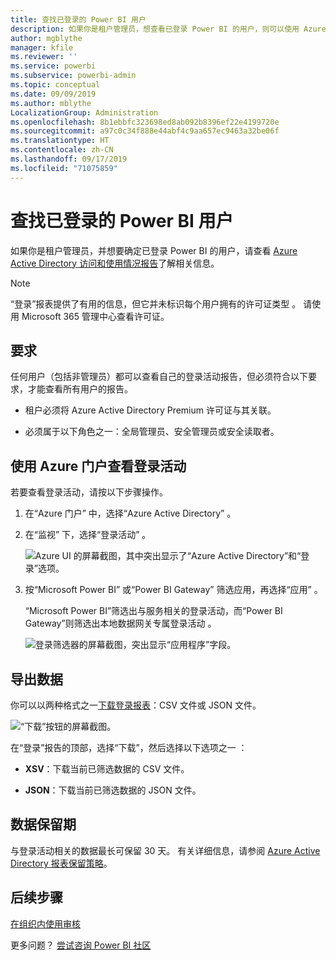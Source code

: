```yaml
---
title: 查找已登录的 Power BI 用户
description: 如果你是租户管理员，想查看已登录 Power BI 的用户，则可以使用 Azure Active Directory 访问和使用情况报告进行查看。
author: mgblythe
manager: kfile
ms.reviewer: ''
ms.service: powerbi
ms.subservice: powerbi-admin
ms.topic: conceptual
ms.date: 09/09/2019
ms.author: mblythe
LocalizationGroup: Administration
ms.openlocfilehash: 8b1ebbfc323698ed8ab092b8396ef22e4199720e
ms.sourcegitcommit: a97c0c34f888e44abf4c9aa657ec9463a32be06f
ms.translationtype: HT
ms.contentlocale: zh-CN
ms.lasthandoff: 09/17/2019
ms.locfileid: "71075859"
---
```

# <a name="find-power-bi-users-that-have-signed-in"></a>查找已登录的 Power BI 用户

如果你是租户管理员，并想要确定已登录 Power BI 的用户，请查看 [Azure Active Directory 访问和使用情况报告](/azure/active-directory/reports-monitoring/concept-sign-ins)了解相关信息。

> [!NOTE]
> “登录”报表提供了有用的信息，但它并未标识每个用户拥有的许可证类型  。 请使用 Microsoft 365 管理中心查看许可证。

## <a name="requirements"></a>要求

任何用户（包括非管理员）都可以查看自己的登录活动报告，但必须符合以下要求，才能查看所有用户的报告。

* 租户必须将 Azure Active Directory Premium 许可证与其关联。

* 必须属于以下角色之一：全局管理员、安全管理员或安全读取者。

## <a name="use-the-azure-portal-to-view-sign-ins"></a>使用 Azure 门户查看登录活动

若要查看登录活动，请按以下步骤操作。

1. 在“Azure 门户”  中，选择“Azure Active Directory”  。

1. 在“监视”  下，选择“登录活动”  。
   
    ![Azure UI 的屏幕截图，其中突出显示了“Azure Active Directory”和“登录”选项。](media/service-admin-access-usage/azure-portal-sign-ins.png)

1. 按“Microsoft Power BI”  或“Power BI Gateway”  筛选应用，再选择“应用”  。

    “Microsoft Power BI”筛选出与服务相关的登录活动，而“Power BI Gateway”则筛选出本地数据网关专属登录活动   。
   
    ![登录筛选器的屏幕截图，突出显示“应用程序”字段。](media/service-admin-access-usage/sign-in-filter.png)

## <a name="export-the-data"></a>导出数据

你可以以两种格式之一[下载登录报表](/azure/active-directory/reports-monitoring/quickstart-download-sign-in-report)：CSV 文件或 JSON 文件。

![“下载”按钮的屏幕截图。](media/service-admin-access-usage/download-sign-in-data-csv.png)

在“登录”报告的顶部，选择“下载”，然后选择以下选项之一   ：

* **XSV**：下载当前已筛选数据的 CSV 文件。

* **JSON**：下载当前已筛选数据的 JSON 文件。

## <a name="data-retention"></a>数据保留期

与登录活动相关的数据最长可保留 30 天。 有关详细信息，请参阅 [Azure Active Directory 报表保留策略](/azure/active-directory/reports-monitoring/reference-reports-data-retention)。

## <a name="next-steps"></a>后续步骤

[在组织内使用审核](service-admin-auditing.md)

更多问题？ [尝试咨询 Power BI 社区](https://community.powerbi.com/)
